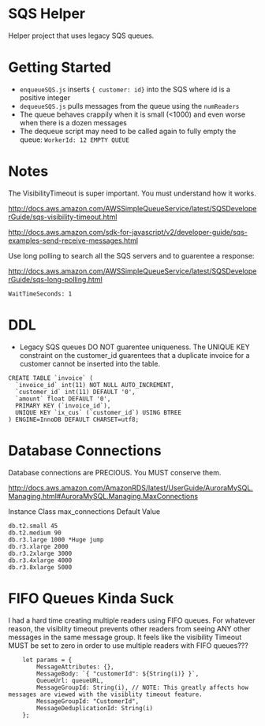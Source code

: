 # SQS Helper
Helper project that uses legacy SQS queues.

# Getting Started
- `enqueueSQS.js` inserts `{ customer: id}` into the SQS where id is a positive integer
- `dequeueSQS.js` pulls messages from the queue using the `numReaders`
- The queue behaves crappily when it is small (<1000) and even worse when there is a dozen messages
- The dequeue script may need to be called again to fully empty the queue: `WorkerId: 12 EMPTY QUEUE`

# Notes
The VisibilityTimeout is super important.  You must understand how it works.

http://docs.aws.amazon.com/AWSSimpleQueueService/latest/SQSDeveloperGuide/sqs-visibility-timeout.html

http://docs.aws.amazon.com/sdk-for-javascript/v2/developer-guide/sqs-examples-send-receive-messages.html

Use long polling to search all the SQS servers and to guarentee a response:

http://docs.aws.amazon.com/AWSSimpleQueueService/latest/SQSDeveloperGuide/sqs-long-polling.html

`WaitTimeSeconds: 1`

# DDL
- Legacy SQS queues DO NOT guarentee uniqueness.  The UNIQUE KEY constraint on the customer_id guarentees
that a duplicate invoice for a customer cannot be inserted into the table.

```
CREATE TABLE `invoice` (
  `invoice_id` int(11) NOT NULL AUTO_INCREMENT,
  `customer_id` int(11) DEFAULT '0',
  `amount` float DEFAULT '0',
  PRIMARY KEY (`invoice_id`),
  UNIQUE KEY `ix_cus` (`customer_id`) USING BTREE
) ENGINE=InnoDB DEFAULT CHARSET=utf8;
```

# Database Connections
Database connections are PRECIOUS.  You MUST conserve them.

http://docs.aws.amazon.com/AmazonRDS/latest/UserGuide/AuroraMySQL.Managing.html#AuroraMySQL.Managing.MaxConnections

Instance Class	max_connections Default Value
```
db.t2.small 45
db.t2.medium 90
db.r3.large 1000 *Huge jump
db.r3.xlarge 2000
db.r3.2xlarge 3000
db.r3.4xlarge 4000
db.r3.8xlarge 5000
```

# FIFO Queues Kinda Suck
I had a hard time creating multiple readers using FIFO queues.  For whatever reason, the visiblity timeout
prevents other readers from seeing ANY other messages in the same message group.  It feels like the 
visibility Timeout MUST be set to zero in order to use multiple readers with FIFO queues???

```
    let params = {
        MessageAttributes: {},
        MessageBody: `{ "customerId": ${String(i)} }`,
        QueueUrl: queueURL, 
        MessageGroupId: String(i), // NOTE: This greatly affects how messages are viewed with the visiblity timeout feature.
        MessageGroupId: "CustomerId",
        MessageDeduplicationId: String(i)
    };
```
